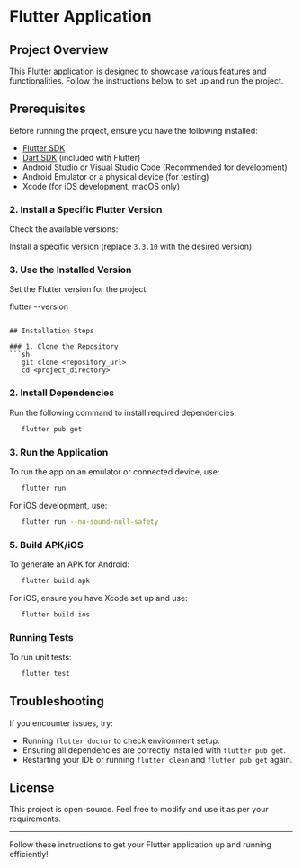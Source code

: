 
# Flutter Application

## Project Overview
This Flutter application is designed to showcase various features and functionalities. Follow the instructions below to set up and run the project.

## Prerequisites
Before running the project, ensure you have the following installed:

- [Flutter SDK](https://flutter.dev/docs/get-started/install)
- [Dart SDK](https://dart.dev/get-dart) (included with Flutter)
- Android Studio or Visual Studio Code (Recommended for development)
- Android Emulator or a physical device (for testing)
- Xcode (for iOS development, macOS only)



### 2. Install a Specific Flutter Version
Check the available versions:

Install a specific version (replace `3.3.10` with the desired version):


### 3. Use the Installed Version
Set the Flutter version for the project:

flutter --version
```

## Installation Steps

### 1. Clone the Repository
```sh
   git clone <repository_url>
   cd <project_directory>
```

### 2. Install Dependencies
Run the following command to install required dependencies:
```sh
   flutter pub get
```
### 3. Run the Application
To run the app on an emulator or connected device, use:
```sh
   flutter run
```

For iOS development, use:
```sh
   flutter run --no-sound-null-safety
```

### 5. Build APK/iOS
To generate an APK for Android:
```sh
   flutter build apk
```
For iOS, ensure you have Xcode set up and use:
```sh
   flutter build ios
```



### Running Tests
To run unit tests:
```sh
   flutter test
```

## Troubleshooting
If you encounter issues, try:
- Running `flutter doctor` to check environment setup.
- Ensuring all dependencies are correctly installed with `flutter pub get`.
- Restarting your IDE or running `flutter clean` and `flutter pub get` again.

## License
This project is open-source. Feel free to modify and use it as per your requirements.

---
Follow these instructions to get your Flutter application up and running efficiently!


